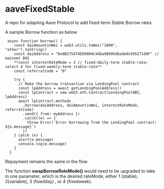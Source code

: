 # aaveFixedStable
A repo for adapting Aave Protocol to add fixed-term Stable Borrow rates

A sample Borrow function as below 
```
 async function borrow() {
    const daiAmountinWei = web3.utils.toWei("1000", "ether").toString()
    const daiAddress = "0x6B175474E89094C44Da98b954EedeAC495271d0F" // mainnet DAI
    **const interestRateMode = 3 // fixed-daily-term stable-rate; select 4 for fixed-weekly-term stable-rate**
    const referralCode = "0"

    try {
      // Make the borrow transaction via LendingPool contract
      const lpAddress = await getLendingPoolAddress()
      const lpContract = new web3.eth.Contract(LendingPoolABI, lpAddress)
      await lpContract.methods
        .borrow(daiAddress, daiAmountinWei, interestRateMode, referralCode)
        .send({ from: myAddress })
        .catch((e) => {
          throw Error(`Error borrowing from the LendingPool contract: ${e.message}`)
        })
    } catch (e) {
      alert(e.message)
      console.log(e.message)
    }
  }
```

Repayment remains the same in the flow

The function **swapBorrowRateMode()** would need to be upgraded to take in one parameter, which is the desired rateMode, either 1 (stable), 2(variable), 3 (fixedday) , or 4 (fixedweek).


